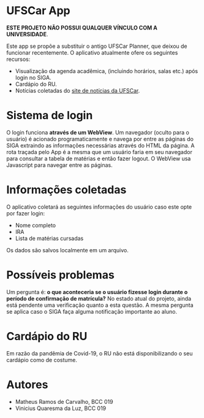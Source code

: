 # UFSCar App

**ESTE PROJETO NÃO POSSUI QUALQUER VÍNCULO COM A UNIVERSIDADE**.

Este app se propõe a substituir o antigo UFSCar Planner, que deixou de funcionar recentemente. O aplicativo atualmente ofere os seguintes recursos:

- Visualização da agenda acadêmica, (incluindo horários, salas etc.) após login no SIGA.
- Cardápio do RU.
- Notícias coletadas do [site de notícias da UFSCar](https://www2.ufscar.br/noticias).

# Sistema de login
O login funciona **através de um WebView**. Um navegador (oculto para o usuário) é acionado programaticamente e navega por entre as páginas do SIGA extraindo as informações necessárias através do HTML da página. A rota traçada pelo App é a mesma que um usuário faria em seu navegador para consultar a tabela de matérias e então fazer logout. O WebView usa Javascript para navegar entre as páginas.

# Informações coletadas
O aplicativo coletará as seguintes informações do usuário caso este opte por fazer login:

- Nome completo
- IRA
- Lista de matérias cursadas

Os dados são salvos localmente em um arquivo.

# Possíveis problemas
Um pergunta é: **o que aconteceria se o usuário fizesse login durante o período de confirmação de matrícula?** No estado atual do projeto, ainda está pendente uma verificação quanto a esta questão. A mesma pergunta se aplica caso o SIGA faça alguma notificação importante ao aluno.

# Cardápio do RU
Em razão da pandêmia de Covid-19, o RU não está disponibilizando o seu cardápio como de costume.

# Autores

- Matheus Ramos de Carvalho, BCC 019
- Vinicius Quaresma da Luz, BCC 019
